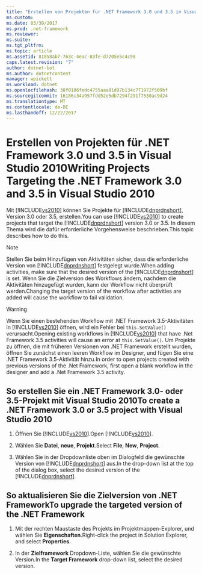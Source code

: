 ```yaml
---
title: "Erstellen von Projekten für .NET Framework 3.0 und 3.5 in Visual Studio 2010"
ms.custom: 
ms.date: 03/30/2017
ms.prod: .net-framework
ms.reviewer: 
ms.suite: 
ms.tgt_pltfrm: 
ms.topic: article
ms.assetid: 81858ab7-763c-4eac-83fe-d7205e5c4c98
caps.latest.revision: "7"
author: dotnet-bot
ms.author: dotnetcontent
manager: wpickett
ms.workload: dotnet
ms.openlocfilehash: 38f0106fedc4755aaa01d97b134c771972f509bf
ms.sourcegitcommit: 16186c34a957fdd52e5db7294f291f7530ac9d24
ms.translationtype: MT
ms.contentlocale: de-DE
ms.lasthandoff: 12/22/2017
---
```

# <a name="writing-projects-targeting-the-net-framework-30-and-35-in-visual-studio-2010"></a><span data-ttu-id="96995-102">Erstellen von Projekten für .NET Framework 3.0 und 3.5 in Visual Studio 2010</span><span class="sxs-lookup"><span data-stu-id="96995-102">Writing Projects Targeting the .NET Framework 3.0 and 3.5 in Visual Studio 2010</span></span>
<span data-ttu-id="96995-103">Mit [!INCLUDE[vs2010](../../../includes/vs2010-md.md)] können Sie Projekte für [!INCLUDE[dnprdnshort](../../../includes/dnprdnshort-md.md)], Version 3.0 oder 3.5, erstellen.</span><span class="sxs-lookup"><span data-stu-id="96995-103">You can use [!INCLUDE[vs2010](../../../includes/vs2010-md.md)] to create projects that target the [!INCLUDE[dnprdnshort](../../../includes/dnprdnshort-md.md)] version 3.0 or 3.5.</span></span> <span data-ttu-id="96995-104">In diesem Thema wird die dafür erforderliche Vorgehensweise beschrieben.</span><span class="sxs-lookup"><span data-stu-id="96995-104">This topic describes how to do this.</span></span>  
  
> [!NOTE]
>  <span data-ttu-id="96995-105">Stellen Sie beim Hinzufügen von Aktivitäten sicher, dass die erforderliche Version von [!INCLUDE[dnprdnshort](../../../includes/dnprdnshort-md.md)] festgelegt wurde.</span><span class="sxs-lookup"><span data-stu-id="96995-105">When adding activities, make sure that the desired version of the [!INCLUDE[dnprdnshort](../../../includes/dnprdnshort-md.md)] is set.</span></span> <span data-ttu-id="96995-106">Wenn Sie die Zielversion des Workflows ändern, nachdem die Aktivitäten hinzugefügt wurden, kann der Workflow nicht überprüft werden.</span><span class="sxs-lookup"><span data-stu-id="96995-106">Changing the target version of the workflow after activities are added will cause the workflow to fail validation.</span></span>  
  
> [!WARNING]
>  <span data-ttu-id="96995-107">Wenn Sie einen bestehenden Workflow mit .NET Framework 3.5-Aktivitäten in [!INCLUDE[vs2010](../../../includes/vs2010-md.md)] öffnen, wird ein Fehler bei `this.SetValue()` verursacht.</span><span class="sxs-lookup"><span data-stu-id="96995-107">Opening existing workflows in [!INCLUDE[vs2010](../../../includes/vs2010-md.md)] that have .Net Framework 3.5 activities will cause an error at `this.SetValue()`.</span></span> <span data-ttu-id="96995-108">Um Projekte zu öffnen, die mit früheren Versionen von .NET Framework erstellt wurden, öffnen Sie zunächst einen leeren Workflow im Designer, und fügen Sie eine .NET Framework 3.5-Aktivität hinzu.</span><span class="sxs-lookup"><span data-stu-id="96995-108">In order to open projects created with previous versions of the .Net Framework, first open a blank workflow in the designer and add a .Net Framework 3.5 activity.</span></span>  
  
## <a name="to-create-a-net-framework--30-or-35-project-with-visual-studio-2010"></a><span data-ttu-id="96995-109">So erstellen Sie ein .NET Framework 3.0- oder 3.5-Projekt mit Visual Studio 2010</span><span class="sxs-lookup"><span data-stu-id="96995-109">To create a .NET Framework  3.0 or 3.5 project with Visual Studio 2010</span></span>  
  
1.  <span data-ttu-id="96995-110">Öffnen Sie [!INCLUDE[vs2010](../../../includes/vs2010-md.md)].</span><span class="sxs-lookup"><span data-stu-id="96995-110">Open [!INCLUDE[vs2010](../../../includes/vs2010-md.md)].</span></span>  
  
2.  <span data-ttu-id="96995-111">Wählen Sie **Datei**, **neue**, **Projekt**.</span><span class="sxs-lookup"><span data-stu-id="96995-111">Select **File**, **New**, **Project**.</span></span>  
  
3.  <span data-ttu-id="96995-112">Wählen Sie in der Dropdownliste oben im Dialogfeld die gewünschte Version von [!INCLUDE[dnprdnshort](../../../includes/dnprdnshort-md.md)] aus.</span><span class="sxs-lookup"><span data-stu-id="96995-112">In the drop-down list at the top of the dialog box, select the desired version of the [!INCLUDE[dnprdnshort](../../../includes/dnprdnshort-md.md)].</span></span>  
  
## <a name="to-upgrade-the-targeted-version-of-the-net-framework"></a><span data-ttu-id="96995-113">So aktualisieren Sie die Zielversion von .NET Framework</span><span class="sxs-lookup"><span data-stu-id="96995-113">To upgrade the targeted version of the .NET Framework</span></span>  
  
1.  <span data-ttu-id="96995-114">Mit der rechten Maustaste des Projekts im Projektmappen-Explorer, und wählen Sie **Eigenschaften**.</span><span class="sxs-lookup"><span data-stu-id="96995-114">Right-click the project in Solution Explorer, and select **Properties**.</span></span>  
  
2.  <span data-ttu-id="96995-115">In der **Zielframework** Dropdown-Liste, wählen Sie die gewünschte Version.</span><span class="sxs-lookup"><span data-stu-id="96995-115">In the **Target Framework** drop-down list, select the desired version.</span></span>
